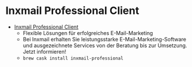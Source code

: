 # Inxmail Professional Client
- [Inxmail Professional Client](https://www.inxmail.de/)
  -  Flexible Lösungen für erfolgreiches E-Mail-Marketing
  - Bei Inxmail erhalten Sie leistungsstarke E-Mail-Marketing-Software und ausgezeichnete Services von der Beratung bis zur Umsetzung. Jetzt informieren!
  - `brew cask install inxmail-professional`

